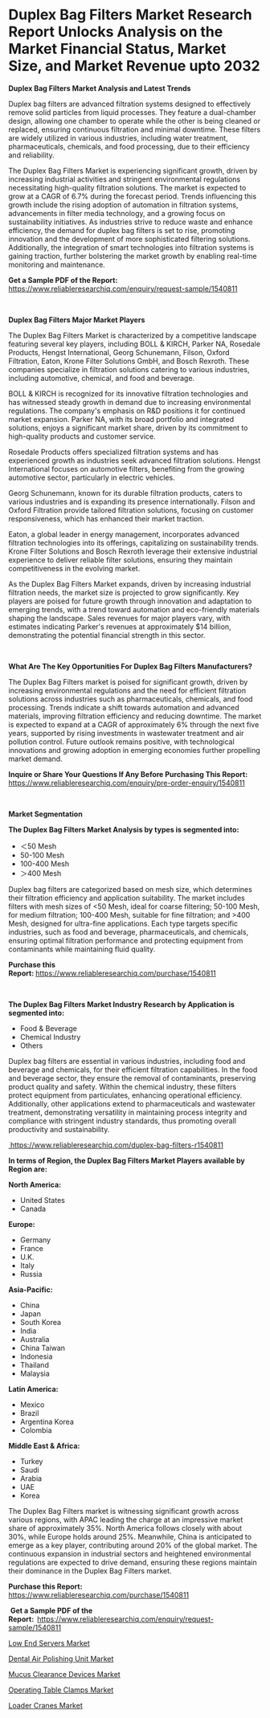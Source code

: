 <p><h1>Duplex Bag Filters Market Research Report Unlocks Analysis on the Market Financial Status, Market Size, and Market Revenue upto 2032</h1></p><p><strong>Duplex Bag Filters Market Analysis and Latest Trends</strong></p>
<p><p>Duplex bag filters are advanced filtration systems designed to effectively remove solid particles from liquid processes. They feature a dual-chamber design, allowing one chamber to operate while the other is being cleaned or replaced, ensuring continuous filtration and minimal downtime. These filters are widely utilized in various industries, including water treatment, pharmaceuticals, chemicals, and food processing, due to their efficiency and reliability.</p><p>The Duplex Bag Filters Market is experiencing significant growth, driven by increasing industrial activities and stringent environmental regulations necessitating high-quality filtration solutions. The market is expected to grow at a CAGR of 6.7% during the forecast period. Trends influencing this growth include the rising adoption of automation in filtration systems, advancements in filter media technology, and a growing focus on sustainability initiatives. As industries strive to reduce waste and enhance efficiency, the demand for duplex bag filters is set to rise, promoting innovation and the development of more sophisticated filtering solutions. Additionally, the integration of smart technologies into filtration systems is gaining traction, further bolstering the market growth by enabling real-time monitoring and maintenance.</p></p>
<p><strong>Get a Sample PDF of the Report:&nbsp;</strong> <a href="https://www.reliableresearchiq.com/enquiry/request-sample/1540811?utm_campaign=2333&utm_medium=2&utm_source=Github&utm_content=ia&utm_term=10042025&utm_id=duplex-bag-filters">https://www.reliableresearchiq.com/enquiry/request-sample/1540811</a></p>
<p>&nbsp;</p>
<p><strong>Duplex Bag Filters Major Market Players</strong></p>
<p><p>The Duplex Bag Filters Market is characterized by a competitive landscape featuring several key players, including BOLL & KIRCH, Parker NA, Rosedale Products, Hengst International, Georg Schunemann, Filson, Oxford Filtration, Eaton, Krone Filter Solutions GmbH, and Bosch Rexroth. These companies specialize in filtration solutions catering to various industries, including automotive, chemical, and food and beverage.</p><p>BOLL & KIRCH is recognized for its innovative filtration technologies and has witnessed steady growth in demand due to increasing environmental regulations. The company's emphasis on R&D positions it for continued market expansion. Parker NA, with its broad portfolio and integrated solutions, enjoys a significant market share, driven by its commitment to high-quality products and customer service.</p><p>Rosedale Products offers specialized filtration systems and has experienced growth as industries seek advanced filtration solutions. Hengst International focuses on automotive filters, benefiting from the growing automotive sector, particularly in electric vehicles.</p><p>Georg Schunemann, known for its durable filtration products, caters to various industries and is expanding its presence internationally. Filson and Oxford Filtration provide tailored filtration solutions, focusing on customer responsiveness, which has enhanced their market traction.</p><p>Eaton, a global leader in energy management, incorporates advanced filtration technologies into its offerings, capitalizing on sustainability trends. Krone Filter Solutions and Bosch Rexroth leverage their extensive industrial experience to deliver reliable filter solutions, ensuring they maintain competitiveness in the evolving market.</p><p>As the Duplex Bag Filters Market expands, driven by increasing industrial filtration needs, the market size is projected to grow significantly. Key players are poised for future growth through innovation and adaptation to emerging trends, with a trend toward automation and eco-friendly materials shaping the landscape. Sales revenues for major players vary, with estimates indicating Parker's revenues at approximately $14 billion, demonstrating the potential financial strength in this sector.</p></p>
<p>&nbsp;</p>
<p><strong>What Are The Key Opportunities For Duplex Bag Filters Manufacturers?</strong></p>
<p><p>The Duplex Bag Filters market is poised for significant growth, driven by increasing environmental regulations and the need for efficient filtration solutions across industries such as pharmaceuticals, chemicals, and food processing. Trends indicate a shift towards automation and advanced materials, improving filtration efficiency and reducing downtime. The market is expected to expand at a CAGR of approximately 6% through the next five years, supported by rising investments in wastewater treatment and air pollution control. Future outlook remains positive, with technological innovations and growing adoption in emerging economies further propelling market demand.</p></p>
<p><strong>Inquire or Share Your Questions If Any Before Purchasing This Report:</strong> <a href="https://www.reliableresearchiq.com/enquiry/pre-order-enquiry/1540811?utm_campaign=2333&utm_medium=2&utm_source=Github&utm_content=ia&utm_term=10042025&utm_id=duplex-bag-filters">https://www.reliableresearchiq.com/enquiry/pre-order-enquiry/1540811</a></p>
<p>&nbsp;</p>
<p><strong>Market Segmentation</strong></p>
<p><strong>The Duplex Bag Filters Market Analysis by types is segmented into:</strong></p>
<p><ul><li>＜50 Mesh</li><li>50-100 Mesh</li><li>100-400 Mesh</li><li>＞400 Mesh</li></ul></p>
<p><p>Duplex bag filters are categorized based on mesh size, which determines their filtration efficiency and application suitability. The market includes filters with mesh sizes of <50 Mesh, ideal for coarse filtering; 50-100 Mesh, for medium filtration; 100-400 Mesh, suitable for fine filtration; and >400 Mesh, designed for ultra-fine applications. Each type targets specific industries, such as food and beverage, pharmaceuticals, and chemicals, ensuring optimal filtration performance and protecting equipment from contaminants while maintaining fluid quality.</p></p>
<p><strong>Purchase this Report:&nbsp;</strong><a href="https://www.reliableresearchiq.com/purchase/1540811?utm_campaign=2333&utm_medium=2&utm_source=Github&utm_content=ia&utm_term=10042025&utm_id=duplex-bag-filters">https://www.reliableresearchiq.com/purchase/1540811</a></p>
<p>&nbsp;</p>
<p><strong>The Duplex Bag Filters Market Industry Research by Application is segmented into:</strong></p>
<p><ul><li>Food & Beverage</li><li>Chemical Industry</li><li>Others</li></ul></p>
<p><p>Duplex bag filters are essential in various industries, including food and beverage and chemicals, for their efficient filtration capabilities. In the food and beverage sector, they ensure the removal of contaminants, preserving product quality and safety. Within the chemical industry, these filters protect equipment from particulates, enhancing operational efficiency. Additionally, other applications extend to pharmaceuticals and wastewater treatment, demonstrating versatility in maintaining process integrity and compliance with stringent industry standards, thus promoting overall productivity and sustainability.</p></p>
<p><a href="https://www.reliableresearchiq.com/duplex-bag-filters-r1540811?utm_campaign=2333&utm_medium=2&utm_source=Github&utm_content=ia&utm_term=10042025&utm_id=duplex-bag-filters">&nbsp;https://www.reliableresearchiq.com/duplex-bag-filters-r1540811</a></p>
<p><strong>In terms of Region, the Duplex Bag Filters Market Players available by Region are:</strong></p>
<p>
    <p> <strong> North America: </strong>
        <ul>
            <li>United States</li>
            <li>Canada</li>
        </ul>
        </p> 
    <p> <strong> Europe: </strong>
        <ul>
            <li>Germany</li>
            <li>France</li>
            <li>U.K.</li>
            <li>Italy</li>
            <li>Russia</li>
        </ul>
        </p> 
    <p> <strong> Asia-Pacific: </strong>
        <ul>
            <li>China</li>
            <li>Japan</li>
            <li>South Korea</li>
            <li>India</li>
            <li>Australia</li>
            <li>China Taiwan</li>
            <li>Indonesia</li>
            <li>Thailand</li>
            <li>Malaysia</li>
        </ul>
        </p> 
    <p> <strong> Latin America: </strong>
        <ul>
            <li>Mexico</li>
            <li>Brazil</li>
            <li>Argentina Korea</li>
            <li>Colombia</li>
        </ul>
        </p> 
    <p> <strong> Middle East & Africa: </strong>
        <ul>
            <li>Turkey</li>
            <li>Saudi</li>
            <li>Arabia</li>
            <li>UAE</li>
            <li>Korea</li>
        </ul>
    </p>
    </p>
<p><p>The Duplex Bag Filters market is witnessing significant growth across various regions, with APAC leading the charge at an impressive market share of approximately 35%. North America follows closely with about 30%, while Europe holds around 25%. Meanwhile, China is anticipated to emerge as a key player, contributing around 20% of the global market. The continuous expansion in industrial sectors and heightened environmental regulations are expected to drive demand, ensuring these regions maintain their dominance in the Duplex Bag Filters market.</p></p>
<p><strong>Purchase this Report: </strong><a href="https://www.reliableresearchiq.com/purchase/1540811?utm_campaign=2333&utm_medium=2&utm_source=Github&utm_content=ia&utm_term=10042025&utm_id=duplex-bag-filters">https://www.reliableresearchiq.com/purchase/1540811</a></p>
<p>&nbsp;<strong>Get a Sample PDF of the Report:&nbsp;&nbsp;</strong><a href="https://www.reliableresearchiq.com/enquiry/request-sample/1540811?utm_campaign=2333&utm_medium=2&utm_source=Github&utm_content=ia&utm_term=10042025&utm_id=duplex-bag-filters">https://www.reliableresearchiq.com/enquiry/request-sample/1540811</a></p>
<p><strong></strong></p>
<p><p><a href="https://github.com/sleeprudantf/Market-Research-Report-List-1/blob/main/low-end-servers-market.md?utm_campaign=2333&utm_medium=2&utm_source=Github&utm_content=ia&utm_term=10042025&utm_id=duplex-bag-filters">Low End Servers Market</a></p><p><a href="https://www.linkedin.com/pulse/understanding-supply-demand-dynamics-insights-from-dental-air-5dubc?utm_campaign=2333&utm_medium=2&utm_source=Github&utm_content=ia&utm_term=10042025&utm_id=duplex-bag-filters">Dental Air Polishing Unit Market</a></p><p><a href="https://www.linkedin.com/pulse/mucus-clearance-devices-market-trends-analysis-2025-2032-uoeac?utm_campaign=2333&utm_medium=2&utm_source=Github&utm_content=ia&utm_term=10042025&utm_id=duplex-bag-filters">Mucus Clearance Devices Market</a></p><p><a href="https://www.linkedin.com/pulse/operating-table-clamps-market-outlook-104-cagr-forecast-bfvgc?utm_campaign=2333&utm_medium=2&utm_source=Github&utm_content=ia&utm_term=10042025&utm_id=duplex-bag-filters">Operating Table Clamps Market</a></p><p><a href="https://github.com/kakeryttri0c/Market-Research-Report-List-1/blob/main/loader-cranes-market.md?utm_campaign=2333&utm_medium=2&utm_source=Github&utm_content=ia&utm_term=10042025&utm_id=duplex-bag-filters">Loader Cranes Market</a></p></p>